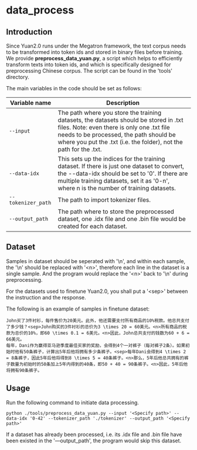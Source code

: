 # data\_process

## Introduction

Since Yuan2.0 runs under the Megatron framework, the text corpus needs to be transformed into token ids and stored in binary files before training. We provide **preprocess\_data\_yuan.py**, a script which helps to efficiently transform texts into token ids, and which is specifically designed for preprocessing Chinese corpus. The script can be found in the 'tools' directory.

The main variables in the code should be set as follows:

| Variable name      | Description                                                                                                                                                                                                                                         |
| ------------------ | --------------------------------------------------------------------------------------------------------------------------------------------------------------------------------------------------------------------------------------------------- |
| `--input`          | The path where you store the training datasets, the datasets should be stored in .txt files. Note: even there is only one .txt file needs to be processed, the path should be where you put the .txt (i.e. the folder), not the path for the .txt.  |
| `--data-idx`       | This sets up the indices for the training dataset. If there is just one dataset to convert, the --data-idx should be set to '0'. If there are multiple training datasets, set it as '0-n', where n is the number of training datasets.              |
| `--tokenizer_path` | The path to import tokenizer files.                                                                                                                                                                                                                 |
| `--output_path`    | The path where to store the preprocessed dataset, one .idx file and one .bin file would be created for each dataset.                                                                                                                                |



## Dataset

Samples in dataset should be seperated with '\n', and within each sample, the '\n' should be replaced with '\<n>', therefore each line in the dataset is a single sample. And the program would replace the '\<n>' back to '\n' during preprocessing.&#x20;

For the datasets used to finetune Yuan2.0, you shall put a '\<sep>' between the instruction and the response.&#x20;

The following is an example of samples in finetune dataset:

```text
John买了3件衬衫，每件售价为20美元。此外，他还需要支付所有商品的10%税款。他总共支付了多少钱？<sep>John购买的3件衬衫的总价为3 \times 20 = 60美元。<n>所有商品的税款为总价的10%，即60 \times 0.1 = 6美元。<n>因此，John总共支付的钱数为60 + 6 = 66美元。
每年，Dani作为赢得亚马逊季度最佳买家的奖励，会得到4个一对裤子（每对裤子2条）。如果初始时他有50条裤子，计算出5年后他将拥有多少条裤子。<sep>每年Dani会得到4 \times 2 = 8条裤子，因此5年后他将得到8 \times 5 = 40条裤子。<n>那么，5年后他总共拥有的裤子数量为初始时的50条加上5年内得到的40条，即50 + 40 = 90条裤子。<n>因此，5年后他将拥有90条裤子。
```



## Usage

Run the following command to initiate data processing.

```text
python ./tools/preprocess_data_yuan.py --input '<Specify path>' --data-idx '0-42' --tokenizer_path './tokenizer' --output_path '<Specify path>'
```

If a dataset has already been processed, i.e. its .idx file and .bin file have been existed in the '—output\_path', the program would skip this dataset.&#x20;

